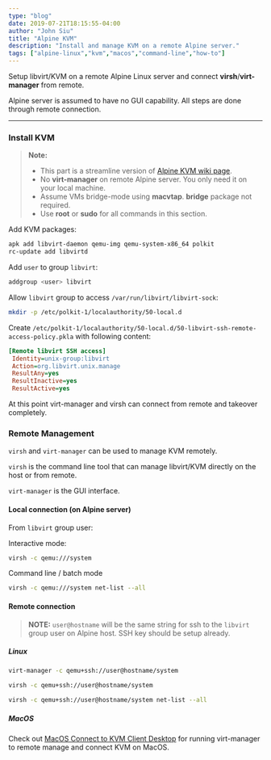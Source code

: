 ```yaml
---
type: "blog"
date: 2019-07-21T18:15:55-04:00
author: "John Siu"
title: "Alpine KVM"
description: "Install and manage KVM on a remote Alpine server."
tags: ["alpine-linux","kvm","macos","command-line","how-to"]
---
```

Setup libvirt/KVM on a remote Alpine Linux server and connect __virsh__/__virt-manager__ from remote.
<!--more-->

Alpine server is assumed to have no GUI capability. All steps are done through remote connection.

---

### Install KVM

> **Note:**
>
> - This part is a streamline version of [Alpine KVM wiki page](//wiki.alpinelinux.org/wiki/KVM).
> - No __virt-manager__ on remote Alpine server. You only need it on your local machine.
> - Assume VMs bridge-mode using __macvtap__. __bridge__ package not required.
> - Use __root__ or __sudo__ for all commands in this section.

Add KVM packages:

```sh
apk add libvirt-daemon qemu-img qemu-system-x86_64 polkit
rc-update add libvirtd
```

Add `user` to group `libvirt`:

```sh
addgroup <user> libvirt
```

Allow `libvirt` group to access `/var/run/libvirt/libvirt-sock`:

```sh
mkdir -p /etc/polkit-1/localauthority/50-local.d
```

Create `/etc/polkit-1/localauthority/50-local.d/50-libvirt-ssh-remote-access-policy.pkla` with following content:

```ini
[Remote libvirt SSH access]
 Identity=unix-group:libvirt
 Action=org.libvirt.unix.manage
 ResultAny=yes
 ResultInactive=yes
 ResultActive=yes
```

At this point virt-manager and virsh can connect from remote and takeover completely.

### Remote Management

`virsh` and `virt-manager` can be used to manage KVM remotely.

`virsh` is the command line tool that can manage libvirt/KVM directly on the host or from remote.

`virt-manager` is the GUI interface.

#### Local connection (on Alpine server)

From `libvirt` group user:

Interactive mode:

```sh
virsh -c qemu:///system
```

Command line / batch mode

```sh
virsh -c qemu:///system net-list --all
```

#### Remote connection

> **NOTE:** `user@hostname` will be the same string for ssh to the `libvirt` group user on Alpine host. SSH key should be setup already.

##### Linux

```sh
virt-manager -c qemu+ssh://user@hostname/system

virsh -c qemu+ssh://user@hostname/system

virsh -c qemu+ssh://user@hostname/system net-list --all
```

##### MacOS

Check out [MacOS Connect to KVM Client Desktop](/blog/macos-kvm-remote-connect/) for running virt-manager to remote manage and connect KVM on MacOS.
